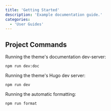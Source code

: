```yaml
---
title: 'Getting Started'
description: 'Example documentation guide.'
categories:
  - 'User Guides'
---
```


## Project Commands

Running the theme's documentation dev-server:
```
npm run dev:doc
```

Running the theme's Hugo dev server:
```
npm run dev
```


Running the automatic formatting:
```
npm run format
```